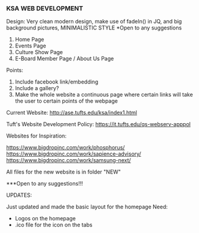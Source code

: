 ### KSA WEB DEVELOPMENT

Design: Very clean modern design, make use of fadeIn() in JQ, and big background pictures, MINIMALISTIC STYLE
*Open to any suggestions

1. Home Page
2. Events Page
3. Culture Show Page
4. E-Board Member Page / About Us Page

Points: 
1. Include facebook link/embedding
2. Include a gallery?
3. Make the whole website a continuous page where certain links will take the user to certain points of the webpage

Current Website: http://ase.tufts.edu/ksa/index1.html

Tuft's Website Development Policy: https://it.tufts.edu/qs-webserv-apppol

Websites for Inspiration:

https://www.bigdropinc.com/work/phosphorus/
https://www.bigdropinc.com/work/sapience-advisory/
https://www.bigdropinc.com/work/samsung-next/

All files for the new website is in folder "NEW"


***Open to any suggestions!!!


UPDATES:

Just updated and made the basic layout for the homepage
Need: 
  - Logos on the homepage
  - .ico file for the icon on the tabs
    <head>
      <link rel="shortcut icon" type="image/x-icon" href="example.ico" />
    </head>
  
  
